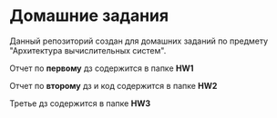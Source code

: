 # Домашние задания

Данный репозиторий создан для домашних заданий по предмету "Архитектура вычислительных систем".

Отчет по __первому__ дз содержится в папке __HW1__

Отчет по __второму__ дз и код содержится в папке __HW2__

Третье дз содержится в папке __HW3__ 
